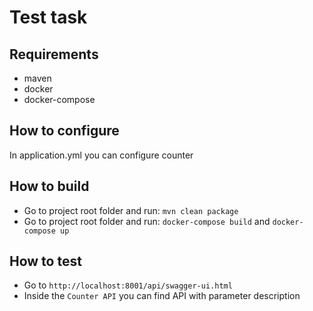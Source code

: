 # Test task #

## Requirements ##
* maven
* docker
* docker-compose


## How to configure ##

In application.yml you can configure counter 

## How to build ##

* Go to project root folder and run: 
``mvn clean package``
* Go to project root folder and run: 
``docker-compose build`` and
``docker-compose up``

## How to test ##
* Go to ``http://localhost:8001/api/swagger-ui.html``
* Inside the ``Counter API`` you can find API with parameter description
